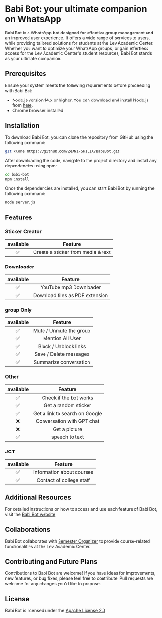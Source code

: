 # Babi Bot: your ultimate companion on WhatsApp

Babi Bot is a WhatsApp bot designed for effective group management and an improved user experience. It offers a wide range of services to users, while providing tailored solutions for students at the Lev Academic Center. Whether you want to optimize your WhatsApp groups, or gain effertless access for the Lev Academic Center's student resources, Babi Bot stands as your ultimate companion.


## Prerequisites

Ensure your system meets the following requirements before proceeding with Babi Bot:

- Node.js version 14.x or higher. You can download and install Node.js from [here](https://nodejs.org/).
- Chrome browser installed


## Installation

To download Babi Bot, you can clone the repository from GitHub using the following command:

```bash
git clone https://github.com/ZeANi-SHILIX/BabiBot.git
```


After downloading the code, navigate to the project directory and install any dependencies using npm:

```bash
cd babi-bot
npm install
```


Once the dependencies are installed, you can start Babi Bot by running the following command:

```bash
node server.js
```


 ## Features

### Sticker Creator

| available |                Feature           |
| :-----------: | :--------------------------------:|
|       ✅       | Create a sticker from media & text |


### Downloader 

| available |                     Feature                |
| :------------: | :---------------------------------------------: |
|       ✅        |   YouTube mp3 Downloader           |
|       ✅        |   Download files as PDF extension |

### group Only


|   available |              Feature                |
| :------------: | :---------------------------------------------: |
|       ✅        |  Mute / Unmute the group   |
|       ✅        |  Mention All User |
|       ✅        |  Block / Unblock links    |
|       ✅        |   Save / Delete messages             |
|       ✅        |   Summarize conversation             |

### Other  

| available  |                     Feature                     |
| :------------: | :---------------------------------------------: |
|       ✅        |   Check if the bot works                |
|       ✅        |   Get a random sticker 
|       ✅        |   Get a link to search on Google        |
|       ❌        |   Conversation with GPT chat            |
|       ❌        |   Get a picture                         |
|       ✅        |   speech to text                        |

### JCT 

|  available |                     Feature                     |
| :------------: | :---------------------------------------------: |
|       ✅        |   Information about courses                |
|       ✅        |   Contact of college staff         |




## Additional Resources

For detailed instructions on how to access and use each feature of Babi Bot, visit the [Babi Bot website](https://babibot.live/)




## Collaborations

Babi Bot collaborates with [Semester Organizer](https://github.com/ItamarShalev/semester_organizer) to provide course-related functionalities at the Lev Academic Center.



## Contributing and Future Plans

Contributions to Babi Bot are welcome! If you have ideas for improvements, new features, or bug fixes, please feel free to contribute. Pull requests are welcome for any changes you'd like to propose.



## License

Babi Bot is licensed under the [Apache License 2.0](LICENSE)
